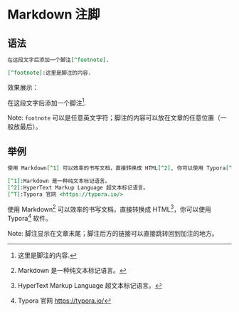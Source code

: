 # Markdown 注脚

## 语法

```markdown
在这段文字后添加一个脚注[^footnote].

[^footnote]:这里是脚注的内容.
```

效果展示：

在这段文字后添加一个脚注[^footnote].

[^footnote]:这里是脚注的内容.

Note: `footnote` 可以是任意英文字符；脚注的内容可以放在文章的任意位置（一般放最后）。

## 举例

```Markdown
使用 Markdown[^1] 可以效率的书写文档，直接转换成 HTML[^2], 你可以使用 Typora[^T] 软件。

[^1]:Markdown 是一种纯文本标记语言。
[^2]:HyperText Markup Language 超文本标记语言。
[^T]:Typora 官网 <https://typora.io/>
```

使用 Markdown[^1] 可以效率的书写文档，直接转换成 HTML[^2]，你可以使用 Typora[^T] 软件。

[^1]:Markdown 是一种纯文本标记语言。
[^2]:HyperText Markup Language 超文本标记语言。
[^T]:Typora 官网 <https://typora.io/>

Note: 脚注显示在文章末尾；脚注后方的链接可以直接跳转回到加注的地方。
